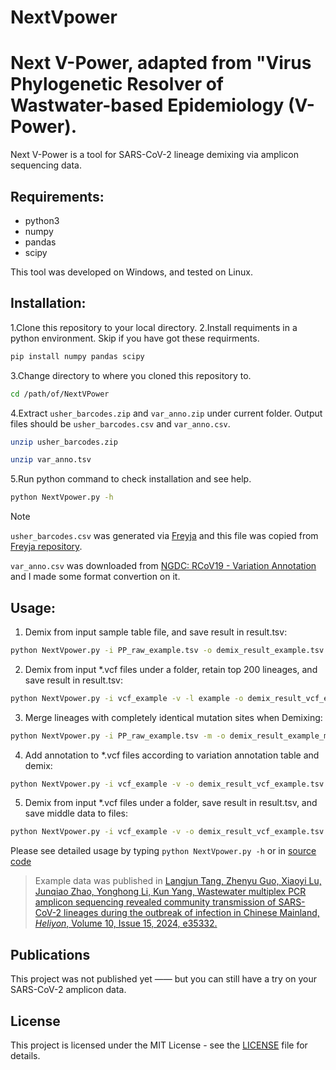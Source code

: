# NextVpower
Next V-Power, adapted from "Virus Phylogenetic Resolver of Wastwater-based Epidemiology (V-Power).
=======
Next V-Power is a tool for SARS-CoV-2 lineage demixing via amplicon sequencing data.

Requirements:
---------------
 - python3
 - numpy
 - pandas
 - scipy

This tool was developed on Windows, and tested on Linux.

Installation:
---------------
1.Clone this repository to your local directory. 
2.Install requiments in a python environment. Skip if you have got these requirments.
```sh
pip install numpy pandas scipy
```
3.Change directory to where you cloned this repository to.
```sh
cd /path/of/NextVPower
```
4.Extract `usher_barcodes.zip` and `var_anno.zip` under current folder.
Output files should be `usher_barcodes.csv` and `var_anno.csv`.
```sh
unzip usher_barcodes.zip
```
```sh
unzip var_anno.tsv
```
5.Run python command to check installation and see help.
```sh
python NextVpower.py -h
```

> [!NOTE]
> `usher_barcodes.csv` was generated via [Freyja](https://github.com/andersen-lab/Freyja) and this file was copied from [Freyja repository](https://github.com/andersen-lab/Freyja/blob/main/freyja/data/usher_barcodes.csv).
>
> `var_anno.csv` was downloaded from [NGDC: RCoV19 - Variation Annotation](https://ngdc.cncb.ac.cn/ncov/variation/annotation) and I made some format convertion on it.

Usage: 
---------------

1. Demix from input sample table file, and save result in result.tsv:
```sh
python NextVpower.py -i PP_raw_example.tsv -o demix_result_example.tsv
```
2. Demix from input *.vcf files under a folder, retain top 200 lineages, and save result in result.tsv:
```sh
python NextVpower.py -i vcf_example -v -l example -o demix_result_vcf_example_top200.tsv
```
3. Merge lineages with completely identical mutation sites when Demixing:
```sh
python NextVpower.py -i PP_raw_example.tsv -m -o demix_result_example_merged.tsv
```
4. Add annotation to *.vcf files according to variation annotation table and demix:
```sh
python NextVpower.py -i vcf_example -v -o demix_result_vcf_example.tsv --ann_outpath ann_tab_example
```
5. Demix from input *.vcf files under a folder, save result in result.tsv, and save middle data to files:
```sh
python NextVpower.py -i vcf_example -v -o demix_result_vcf_example.tsv --vcsample PP_raw_example.tsv --fbarcode MMFF_example.tsv --fsample PPFF_example.tsv
```

Please see detailed usage by typing `python NextVpower.py -h` or in [source code](NextVpower.py)

>Example data was published in [Langjun Tang, Zhenyu Guo, Xiaoyi Lu, Junqiao Zhao, Yonghong Li, Kun Yang,
Wastewater multiplex PCR amplicon sequencing revealed community transmission of SARS-CoV-2 lineages during the outbreak of infection in Chinese Mainland,
*Heliyon*, Volume 10, Issue 15, 2024, e35332.](https://doi.org/10.1016/j.heliyon.2024.e35332)


Publications
------------
This project was not published yet —— but you can still have a try on your SARS-CoV-2 amplicon data.

License
-------
This project is licensed under the MIT License - see the [LICENSE](LICENSE) file for details.

